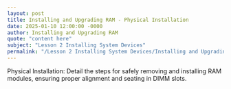 ```yaml
---
layout: post
title: Installing and Upgrading RAM - Physical Installation
date: 2025-01-10 12:00:00 -0000
author: Installing and Upgrading RAM
quote: "content here"
subject: "Lesson 2 Installing System Devices"
permalink: "/Lesson 2 Installing System Devices/Installing and Upgrading RAM/Installing and Upgrading RAM - Physical Installation"
---
```


Physical Installation: Detail the steps for safely removing and installing RAM modules, ensuring proper alignment and seating in DIMM slots.
